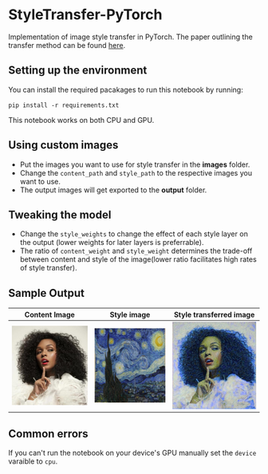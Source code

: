 # StyleTransfer-PyTorch
Implementation of image style transfer in PyTorch. 
The paper outlining the transfer method can be found [here](https://www.cv-foundation.org/openaccess/content_cvpr_2016/papers/Gatys_Image_Style_Transfer_CVPR_2016_paper.pdf).

## Setting up the environment
You can install the required pacakages to run this notebook by running:

    pip install -r requirements.txt

This notebook works on both CPU and GPU.

## Using custom images
* Put the images you want to use for style transfer in the **images** folder.
* Change the `content_path` and `style_path` to the respective images you want to use.
* The output images will get exported to the **output** folder.

## Tweaking the model
* Change the `style_weights` to change the effect of each style layer on the output (lower weights for later layers is preferrable).
* The ratio of `content_weight` and `style_weight` determines the trade-off between content and style of the image(lower ratio facilitates high rates of style transfer).

## Sample Output

| Content Image  | Style image | Style transferred image  |
| ------------- | ------------- | ------------- |
| ![alt text]( ./output/content_image.jpg )  | ![alt text]( ./output/style_image.jpg )  | ![alt text]( ./output/target_image.jpg)  |

## Common errors
If you can't run the notebook on your device's GPU manually set the `device` varaible to `cpu`.
